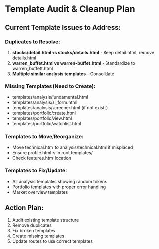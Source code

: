 # Template Audit & Cleanup Plan

## Current Template Issues to Address:

### Duplicates to Resolve:
1. **stocks/detail.html vs stocks/details.html** - Keep detail.html, remove details.html
2. **warren_buffet.html vs warren-buffet.html** - Standardize to warren_buffett.html
3. **Multiple similar analysis templates** - Consolidate

### Missing Templates (Need to Create):
- templates/analysis/fundamental.html
- templates/analysis/ai_form.html
- templates/analysis/screener.html (if not exists)
- templates/portfolio/create.html
- templates/portfolio/view.html
- templates/portfolio/watchlist.html

### Templates to Move/Reorganize:
- Move technical.html to analysis/technical.html if misplaced
- Ensure profile.html is in root templates/
- Check features.html location

### Templates to Fix/Update:
- All analysis templates showing random tokens
- Portfolio templates with proper error handling
- Market overview templates

## Action Plan:
1. Audit existing template structure
2. Remove duplicates
3. Fix broken templates
4. Create missing templates
5. Update routes to use correct templates
